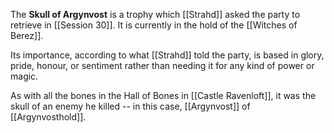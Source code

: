 The **Skull of Argynvost** is a trophy which [[Strahd]] asked the party to retrieve in [[Session 30]]. It is currently in the hold of the [[Witches of Berez]]. 

Its importance, according to what [[Strahd]] told the party, is based in glory, pride, honour, or sentiment rather than needing it for any kind of power or magic. 

As with all the bones in the Hall of Bones in [[Castle Ravenloft]], it was the skull of an enemy he killed -- in this case, [[Argynvost]] of [[Argynvosthold]].